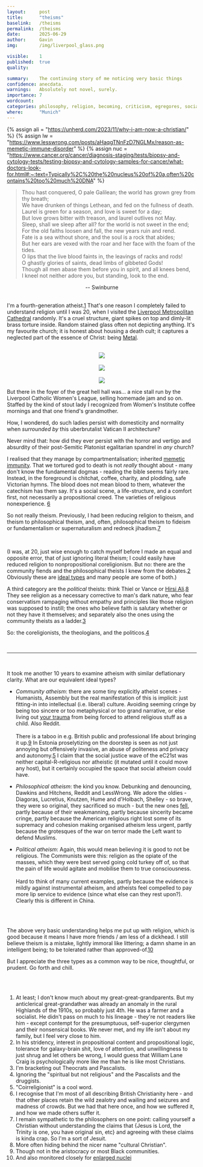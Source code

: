 ```yaml
---
layout:     post
title:      "theisms"
baselink:   /theisms
permalink:  /theisms
date:       2025-06-29
author:     Gavin
img:        /img/liverpool_glass.png

visible:    1
published:  true
quality:    

summary:    The continuing story of me noticing very basic things 
confidence: anecdata.
warnings: 	Absolutely not novel, surely.
importance: 7
wordcount:  
categories: philosophy, religion, becoming, criticism, egregores, social-science, ethics-of-belief
where:      "Munich"
---
```



{%	assign ali = "https://unherd.com/2023/11/why-i-am-now-a-christian/"	%}
{%	assign lw = "https://www.lesswrong.com/posts/aHaqgTNnFzD7NGLMx/reason-as-memetic-immune-disorder"	%}
{%	assign nuc = "https://www.cancer.org/cancer/diagnosis-staging/tests/biopsy-and-cytology-tests/testing-biopsy-and-cytology-samples-for-cancer/what-doctors-look-for.html#:~:text=Typically%2C%20the%20nucleus%20of%20a,often%20contains%20too%20much%20DNA"	%}


> Thou hast conquered, O pale Galilean; the world has grown grey from thy breath;<br>We have drunken of things Lethean, and fed on the fullness of death.<br>Laurel is green for a season, and love is sweet for a day;<br>But love grows bitter with treason, and laurel outlives not May.<br>Sleep, shall we sleep after all? for the world is not sweet in the end;<br>For the old faiths loosen and fall, the new years ruin and rend.<br>Fate is a sea without shore, and the soul is a rock that abides;<br>But her ears are vexed with the roar and her face with the foam of the tides.<br>O lips that the live blood faints in, the leavings of racks and rods!<br>O ghastly glories of saints, dead limbs of gibbeted Gods!<br>Though all men abase them before you in spirit, and all knees bend,<br>I kneel not neither adore you, but standing, look to the end.

<center>-- Swinburne</center>
<br>

I'm a fourth-generation atheist.<a href="#fn:1" id="fnref:1">1</a> That's one reason I completely failed to understand religion until I was 20, when I visited the [Liverpool Metropolitan Cathedral](https://en.wikipedia.org/wiki/Liverpool_Metropolitan_Cathedral) randomly. It's a cruel structure, giant spikes on top and dimly-lit brass torture inside. Random stained glass often not depicting anything. It's my favourite church; it is honest about housing a death cult; it captures a neglected part of the essence of Christ: being [Metal](https://en.wikipedia.org/wiki/Christian_metal). 

<br>
<center>
	<img src="/img/liverpool_dark.png" />
	<br><br>
	<img src="/img/liverpool_glass.png" />
	<br><br>
	<img src="/img/christ.jpg" />
</center>

But there in the foyer of the great hell hall was... a nice stall run by the Liverpool Catholic Women's League, selling homemade jam and so on. Staffed by the kind of stout lady I recognized from Women's Institute coffee mornings and that one friend's grandmother.

How, I wondered, do such ladies persist with domesticity and normality when _surrounded by_ this uberbrutalist Vatican II architecture? 

Never mind that: how did they ever persist with the horror and vertigo and absurdity of their post-Semitic Platonist egalitarian spandrel in _any_ church? 

I realised that they manage by compartmentalisation; inherited <a href="{{lw}}">memetic immunity</a>. That we tortured god to death is not _really_ thought about - many don't know the fundamental dogmas - reading the bible seems fairly rare. Instead, in the foreground is chitchat, coffee, charity, and plodding, safe Victorian hymns. The blood does not mean blood to them, whatever the catechism has them say. It's a social scene, a life-structure, and a comfort first, not necessarily a propositional creed. The varieties of religious nonexperience. <a href="#fn:6" id="fnref:6">6</a>

So not really theism. Previously, I had been reducing religion to theism, and theism to philosophical theism, and, often, philosophical theism to fideism or fundamentalism or supernaturalism and redneck jihadism.<a href="#fn:7" id="fnref:7">7</a>

<br>

(I was, at 20, just wise enough to catch myself before I made an equal and opposite error, that of just ignoring literal theism; I could easily have reduced religion to nonpropositional coreligionism. But no: there are the community fiends and the philosophical theists I knew from the debates.<a href="#fn:2" id="fnref:2">2</a> Obviously these are <a href="{{ideal}}">ideal types</a> and many people are some of both.)



A third category are the _political_ theists: think Thiel or Vance or <a href="{{ali}}">Hirsi Ali</a>.<a href="#fn:8" id="fnref:8">8</a> They see religion as a necessary corrective to man's dark nature, who fear conservatism rampaging without empathy and principles like those religion was supposed to instill; the ones who believe faith is salutary whether or not they have it themselves; and separately also the ones using the community theists as a ladder.<a href="#fn:3" id="fnref:3">3</a>

So: the coreligionists, the theologians, and the politicos.<a href="#fn:4" id="fnref:4">4</a> 

<br>

---

<br>

It took me another 10 years to examine atheism with similar deflationary clarity. What are our equivalent ideal types?

* _Community atheism_: there are some tiny explicitly atheist scenes - Humanists, Assembly but the real manifestation of this is implicit: just fitting-in into intellectual (i.e. liberal) culture. Avoiding seeming cringe by being too sincere or too metaphysical or too grand narrative, or else living out <a href="{{deathcab}}">your trauma</a> from being forced to attend religious stuff as a child. Also Reddit.<br><br>There is a taboo in e.g. British public and professional life about bringing it up.<a href="#fn:9" id="fnref:9">9</a> In Estonia proselytizing on the doorstep is seen as not just annoying but offensively invasive, an abuse of politeness and privacy and autonomy.<a href="#fn:5" id="fnref:5">5</a> I claim that the social justice wave of the eC21st was neither capital-R-religious nor atheistic (it mutated until it could move any host), but it certainly occupied the space that social atheism could have.

* _Philosophical atheism_: the kind you know. Debunking and denouncing, Dawkins and Hitchens, Reddit and LessWrong. We adore the oldies - Diagoras, Lucretius, Knutzen, Hume and d'Holbach, Shelley - so brave, they were so original, they sacrificed so much - but the new ones <a href="{{ssc}}">fell</a>, partly because of their weakmanning, partly because sincerity became cringe, partly because the American religious right lost some of its supremacy and cohesion making organised atheism less urgent, partly because the grotesques of the war on terror made the Left want to defend Muslims.


* _Political atheism_: Again, this would mean believing it is good to not be religious. The Communists were this: religion as the opiate of the masses, which they were best served going cold turkey off of, so that the pain of life would agitate and mobilise them to true consciousness.<br><br>Hard to think of many current examples, partly because the evidence is mildly against instrumental atheism, and atheists feel compelled to pay more lip service to evidence (since what else can they rest upon?). Clearly this is different in China.


<br><br>

The above very basic understanding helps me put up with religion, which is good because it means I have more friends / am less of a dickhead. I still believe theism is a mistake, lightly immoral like littering; a damn shame in an intelligent being; to be tolerated rather than approved-of.<a href="#fn:10" id="fnref:10">10</a>  

<!-- (It's also dishonest to exploit it for feels or cheap political gain, as some modern chuds do.)  -->

But I appreciate the three types as a common way to be nice, thoughtful, or prudent. Go forth and chill.

<br><br>

<div class="footnotes">

<ol>
    <!-- 1 -->
    <li class="footnote" id="fn:1">
    	At least; I don't know much about my great-great-grandparents. But my anticlerical great-grandather was already an anomaly in the rural Highlands of the 1910s, so probably just 4th. He was a farmer and a socialist. He didn't pass on much to his lineage - they're not readers like him - except contempt for the presumptuous, self-superior clergymen and their nonsensical books. We never met, and my life isn't about my family, but I feel very close to him.
	</li>
	<li class="footnote" id="fn:2">
		In his stridency, interest in propositional content and propositional logic, tolerance for galaxy-brain shit, love of attention, and unwillingness to just shrug and let others be wrong, I would guess that William Lane Craig is psychologically more like me than he is like most Christians.
	</li>
	<li class="footnote" id="fn:3">
		I'm bracketing out Theocrats and Pascalists.
	</li>
	<li class="footnote" id="fn:4">
		Ignoring the "spiritual but not religious" and the Pascalists and the druggists.
	</li>
	<li class="footnote" id="fn:5">
		"Coirreligionist" is a cool word.
	</li>
	<li class="footnote" id="fn:6">
		I recognise that I'm most of all describing British Christianity here - and that other places retain the wild zealotry and wailing and seizures and madness of crowds. But we had that here once, and how we suffered it, and how we made others suffer it.
	</li>
	<li class="footnote" id="fn:7">
		I remain sympathetic to the philosophers on one point: calling yourself a Christian without understanding the claims that {Jesus is Lord, the Trinity is one, you have original sin, etc} and agreeing with these claims is kinda crap. So I'm a sort of Jesuit. 
	</li>
	<li class="footnote" id="fn:8">
		More often hiding behind the nicer name "cultural Christian".
	</li>
	<li class="footnote" id="fn:9">
		Though not in the aristocracy or most Black communities.
	</li>
	<li class="footnote" id="fn:10">
		And also monitored closely for <a href="{{nuc}}">enlarged nuclei</a>
	</li>
	
</ol>